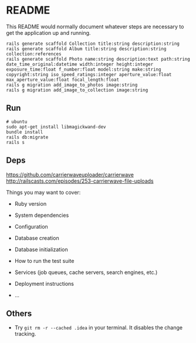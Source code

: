 # README

This README would normally document whatever steps are necessary to get the
application up and running.


```
rails generate scaffold Collection title:string description:string
rails generate scaffold Album title:string description:string collection:references
rails generate scaffold Photo name:string description:text path:string date_time_original:datetime width:integer height:integer exposure_time:float f_number:float model:string make:string copyright:string iso_speed_ratings:integer aperture_value:float max_aperture_value:float focal_length:float
rails g migration add_image_to_photos image:string
rails g migration add_image_to_collection image:string
```


## Run

```
# ubuntu
sudo apt-get install libmagickwand-dev
bundle install
rails db:migrate
rails s
```

## Deps

https://github.com/carrierwaveuploader/carrierwave
http://railscasts.com/episodes/253-carrierwave-file-uploads

Things you may want to cover:

* Ruby version

* System dependencies

* Configuration

* Database creation

* Database initialization

* How to run the test suite

* Services (job queues, cache servers, search engines, etc.)

* Deployment instructions

* ...

## Others

- Try `git rm -r --cached .idea` in your terminal. It disables the change tracking.

